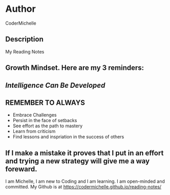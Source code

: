 # Author
CoderMichelle 

## Description
My Reading Notes

## Growth Mindset. Here are my 3 reminders:

## *Intelligence Can Be Developed*

## REMEMBER TO ALWAYS
* Embrace Challenges
* Persist in the face of setbacks
* See effort as the path to mastery
* Learn from criticism
* Find lessons and inspriation in the success of others

## If I make a mistake it proves that I put in an effort and trying a new strategy will give me a way foreward.

I am Michelle, I am new to Coding and I am learning. I am open-minded and committed.
My Github is at https://codermichelle.github.io/reading-notes/
